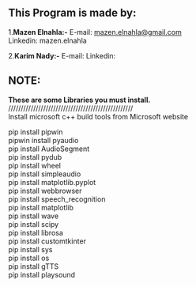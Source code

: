 This Program is made by:
---------------
1.**Mazen Elnahla:-**
	E-mail: mazen.elnahla@gmail.com  
	Linkedin: mazen.elnahla  

2.**Karim Nady:-**
	E-mail: 
	Linkedin: 

NOTE:
---------------
**These are some Libraries you must install.**
//////////////////////////////////////////////////  
Install microsoft c++ build tools from Microsoft website  

pip install pipwin  
pipwin install pyaudio  
pip install AudioSegment  
pip install pydub  
pip install wheel  
pip install simpleaudio  
pip install matplotlib.pyplot  
pip install webbrowser  
pip install speech_recognition  
pip install matplotlib  
pip install wave  
pip install scipy  
pip install librosa  
pip install customtkinter  
pip install sys  
pip install os  
pip install gTTS  
pip install playsound  
